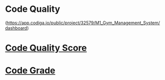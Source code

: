 # Code Quality

(https://app.codiga.io/public/project/32579/M1_Gym_Management_System/dashboard)

# [Code Quality Score](https://api.codiga.io/project/32579/score/svg)

# [Code Grade](https://api.codiga.io/project/32579/status/svg)

